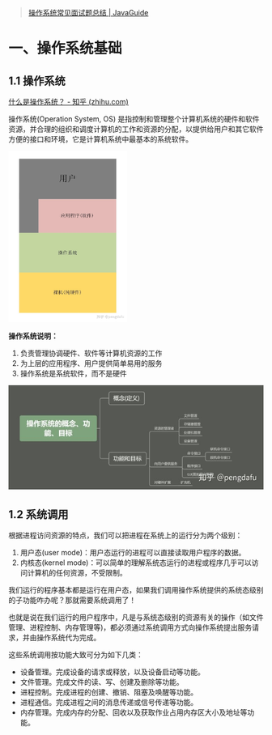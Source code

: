 > [操作系统常见面试题总结 | JavaGuide](https://javaguide.cn/cs-basics/operating-system/操作系统常见面试题&知识点总结/)



# 一、操作系统基础



## 1.1 操作系统

[什么是操作系统？ - 知乎 (zhihu.com)](https://zhuanlan.zhihu.com/p/105945721)

操作系统(Operation System, OS) 是指控制和管理整个计算机系统的硬件和软件资源，并合理的组织和调度计算机的工作和资源的分配，以提供给用户和其它软件方便的接口和环境，它是计算机系统中最基本的系统软件。

<img src="README.assets/v2-9e3753e45963e8de97ec5af05aa4f6e9_720w.jpg" alt="img" style="zoom: 33%;" />

**操作系统说明：**

1. 负责管理协调硬件、软件等计算机资源的工作
2. 为上层的应用程序、用户提供简单易用的服务
3. 操作系统是系统软件，而不是硬件

![img](README.assets/v2-80e382880632b6067b9c1b7c679de331_720w.jpg)

## 1.2 系统调用

根据进程访问资源的特点，我们可以把进程在系统上的运行分为两个级别：

1. 用户态(user mode)：用户态运行的进程可以直接读取用户程序的数据。
2. 内核态(kernel mode)：可以简单的理解系统态运行的进程或程序几乎可以访问计算机的任何资源，不受限制。



我们运行的程序基本都是运行在用户态，如果我们调用操作系统提供的系统态级别的子功能咋办呢？那就需要系统调用了！

也就是说在我们运行的用户程序中，凡是与系统态级别的资源有关的操作（如文件管理、进程控制、内存管理等)，都必须通过系统调用方式向操作系统提出服务请求，并由操作系统代为完成。

这些系统调用按功能大致可分为如下几类：

- 设备管理。完成设备的请求或释放，以及设备启动等功能。
- 文件管理。完成文件的读、写、创建及删除等功能。
- 进程控制。完成进程的创建、撤销、阻塞及唤醒等功能。
- 进程通信。完成进程之间的消息传递或信号传递等功能。
- 内存管理。完成内存的分配、回收以及获取作业占用内存区大小及地址等功能。



